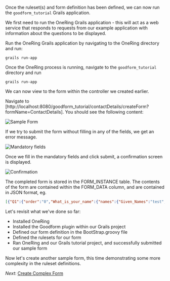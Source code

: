 Once the ruleset(s) and form definition has been defined, we can now run the `goodform_tutorial` Grails application.

We first need to run the OneRing Grails application - this will act as a web service that responds to requests from our
example application with information about the questions to be displayed.

Run the OneRing Grails application by navigating to the OneRing directory and run:

    grails run-app

Once the OneRing process is running, navigate to the `goodform_tutorial` directory and run

    grails run-app

We can now view to the form within the controller we created earlier.

Navigate to [http://localhost:8080/goodform_tutorial/contactDetails/createForm?formName=ContactDetails].  You should see the
following content:

![Sample Form](##sample-form.png##)

If we try to submit the form without filling in any of the fields, we get an error message.

![Mandatory fields](##mandatory-fields.png##)

Once we fill in the mandatory fields and click submit, a confirmation screen is displayed.

![Confirmation](##form-confirmation.png##)

The completed form is stored in the FORM_INSTANCE table.  The contents of the form are contained
within the FORM_DATA column, and are contained in JSON format, eg.

```json
[{"Q1":{"order":"0","What_is_your_name":{"names":{"Given_Names":"test","Have_you_been_or_are_you_known_by_any_other_names":{"List_your_other_names":{"aliases":{"Type_of_name":"","Other_name":""}}},"Last_or_Family_Name":"test","Title":""}}},"next":["End"],"instanceId":"1","action":"next","require":[],"dummy":"value","controller":"contactDetails","formVersion":1}]
```

Let's revisit what we've done so far:

* Installed OneRing
* Installed the Goodform plugin within our Grails project
* Defined our form definition in the BootStrap.groovy file
* Defined the rulesets for our form
* Ran OneRing and our Grails tutorial project, and successfully submitted our sample form

Now let's create another sample form, this time demonstrating some more complexity in the ruleset definitions.

_Next_: [Create Complex Form](##06-CreateComplexForm.md##)
